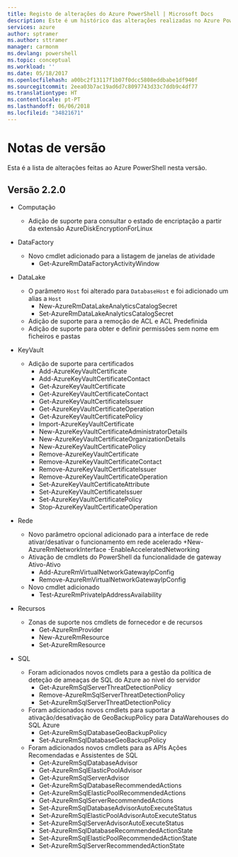 ```yaml
---
title: Registo de alterações do Azure PowerShell | Microsoft Docs
description: Este é um histórico das alterações realizadas no Azure PowerShell na versão mais recente.
services: azure
author: sptramer
ms.author: sttramer
manager: carmonm
ms.devlang: powershell
ms.topic: conceptual
ms.workload: ''
ms.date: 05/18/2017
ms.openlocfilehash: a00bc2f13117f1b07f0dcc5808eddbabe1df940f
ms.sourcegitcommit: 2eea03b7ac19ad6d7c8097743d33c7ddb9c4df77
ms.translationtype: HT
ms.contentlocale: pt-PT
ms.lasthandoff: 06/06/2018
ms.locfileid: "34821671"
---
```

# <a name="release-notes"></a>Notas de versão

Esta é a lista de alterações feitas ao Azure PowerShell nesta versão.

## <a name="version-220"></a>Versão 2.2.0
* Computação
  - Adição de suporte para consultar o estado de encriptação a partir da extensão AzureDiskEncryptionForLinux
* DataFactory
  - Novo cmdlet adicionado para a listagem de janelas de atividade
    + Get-AzureRmDataFactoryActivityWindow
* DataLake
  - O parâmetro `Host` foi alterado para `DatabaseHost` e foi adicionado um alias a `Host`
    + New-AzureRmDataLakeAnalyticsCatalogSecret
    + Set-AzureRmDataLakeAnalyticsCatalogSecret
  - Adição de suporte para a remoção de ACL e ACL Predefinida
  - Adição de suporte para obter e definir permissões sem nome em ficheiros e pastas
* KeyVault
  - Adição de suporte para certificados
    + Add-AzureKeyVaultCertificate
    + Add-AzureKeyVaultCertificateContact
    + Get-AzureKeyVaultCertificate
    + Get-AzureKeyVaultCertificateContact
    + Get-AzureKeyVaultCertificateIssuer
    + Get-AzureKeyVaultCertificateOperation
    + Get-AzureKeyVaultCertificatePolicy
    + Import-AzureKeyVaultCertificate
    + New-AzureKeyVaultCertificateAdministratorDetails
    + New-AzureKeyVaultCertificateOrganizationDetails
    + New-AzureKeyVaultCertificatePolicy
    + Remove-AzureKeyVaultCertificate
    + Remove-AzureKeyVaultCertificateContact
    + Remove-AzureKeyVaultCertificateIssuer
    + Remove-AzureKeyVaultCertificateOperation
    + Set-AzureKeyVaultCertificateAttribute
    + Set-AzureKeyVaultCertificateIssuer
    + Set-AzureKeyVaultCertificatePolicy
    + Stop-AzureKeyVaultCertificateOperation
* Rede

  - Novo parâmetro opcional adicionado para a interface de rede ativar/desativar o funcionamento em rede acelerado +New-AzureRmNetworkInterface -EnableAcceleratedNetworking
  - Ativação de cmdlets do PowerShell da funcionalidade de gateway Ativo-Ativo
    + Add-AzureRmVirtualNetworkGatewayIpConfig
    + Remove-AzureRmVirtualNetworkGatewayIpConfig
  - Novo cmdlet adicionado
    + Test-AzureRmPrivateIpAddressAvailability
* Recursos
  - Zonas de suporte nos cmdlets de fornecedor e de recursos
    + Get-AzureRmProvider
    + New-AzureRmResource
    + Set-AzureRmResource
* SQL
  - Foram adicionados novos cmdlets para a gestão da política de deteção de ameaças de SQL do Azure ao nível do servidor
    + Get-AzureRmSqlServerThreatDetectionPolicy
    + Remove-AzureRmSqlServerThreatDetectionPolicy
    + Set-AzureRmSqlServerThreatDetectionPolicy
  - Foram adicionados novos cmdlets para suportar a ativação/desativação de GeoBackupPolicy para DataWarehouses do SQL Azure
    + Get-AzureRmSqlDatabaseGeoBackupPolicy
    + Set-AzureRmSqlDatabaseGeoBackupPolicy
  - Foram adicionados novos cmdlets para as APIs Ações Recomendadas e Assistentes de SQL
    + Get-AzureRmSqlDatabaseAdvisor
    + Get-AzureRmSqlElasticPoolAdvisor
    + Get-AzureRmSqlServerAdvisor
    + Get-AzureRmSqlDatabaseRecommendedActions
    + Get-AzureRmSqlElasticPoolRecommendedActions
    + Get-AzureRmSqlServerRecommendedActions
    + Set-AzureRmSqlDatabaseAdvisorAutoExecuteStatus
    + Set-AzureRmSqlElasticPoolAdvisorAutoExecuteStatus
    + Set-AzureRmSqlServerAdvisorAutoExecuteStatus
    + Set-AzureRmSqlDatabaseRecommendedActionState
    + Set-AzureRmSqlElasticPoolRecommendedActionState
    + Set-AzureRmSqlServerRecommendedActionState
